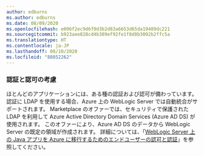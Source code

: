 ```yaml
---
author: edburns
ms.author: edburns
ms.date: 08/09/2020
ms.openlocfilehash: e006f2ec9d6f0d3b2d83a6653d65da19489dc221
ms.sourcegitcommit: b923aee828cd4b309ef92fe1f8d8b3092b2ffc5a
ms.translationtype: HT
ms.contentlocale: ja-JP
ms.lasthandoff: 08/10/2020
ms.locfileid: "88052262"
---
```

### <a name="account-for-authentication-and-authorization"></a>認証と認可の考慮

ほとんどのアプリケーションには、ある種の認証および認可が備わっています。  認証に LDAP を使用する場合、Azure 上の WebLogic Server では自動統合がサポートされます。 Marketplace のオファーでは、セキュリティで保護された LDAP を利用して Azure Active Directory Domain Services (Azure AD DS) が使用されます。  このオファーにより、Azure AD DS のデータから WebLogic Server の既定の領域が作成されます。  詳細については、「[WebLogic Server 上の Java アプリを Azure に移行するためのエンドユーザーの認可と認証](../migrate-weblogic-with-aad-ldap.md)」を参照してください。
